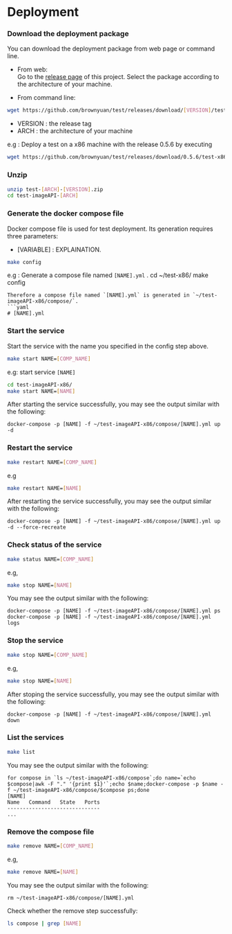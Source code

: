# Deployment

### Download the deployment package
    
You can download the deployment package from web page or command line.

* From web:  
Go to the [release page](https://github.com/brownyuan/test/releases) of this project. Select the package according to the architecture of your machine.

* From command line:  
```bash
wget https://github.com/brownyuan/test/releases/download/[VERSION]/test-[ARCH]-[VERSION].zip
```
  * VERSION : the release tag  
  * ARCH : the architecture of your machine 

  e.g : Deploy a test on a x86 machine with the release 0.5.6 by executing
  ```bash
  wget https://github.com/brownyuan/test/releases/download/0.5.6/test-x86-0.5.6.zip
  ```

### Unzip

```bash
unzip test-[ARCH]-[VERSION].zip
cd test-imageAPI-[ARCH]
```

### Generate the docker compose file

Docker compose file is used for test deployment. Its generation requires three parameters:
* [VARIABLE] : EXPLAINATION.  


```bash
make config 
```

e.g : Generate a compose file named `[NAME].yml` .
cd ~/test-x86/
make config 
```
Therefore a compose file named `[NAME].yml` is generated in `~/test-imageAPI-x86/compose/`.
```yaml
# [NAME].yml
```

### Start the service
Start the service with the name you specified in the config step above.
```bash 
make start NAME=[COMP_NAME]
```
e.g: start service `[NAME]`
```bash
cd test-imageAPI-x86/
make start NAME=[NAME]
```
After starting the service successfully, you may see the output similar with the following: 
```
docker-compose -p [NAME] -f ~/test-imageAPI-x86/compose/[NAME].yml up -d

```

### Restart the service
```bash
make restart NAME=[COMP_NAME]
```
e.g
```bash
make restart NAME=[NAME]
```
After restarting the service successfully, you may see the output similar with the following:
```
docker-compose -p [NAME] -f ~/test-imageAPI-x86/compose/[NAME].yml up -d --force-recreate
```

### Check status of the service
```bash
make status NAME=[COMP_NAME]
```
e.g,
```bash
make stop NAME=[NAME]
```
You may see the output similar with the following:
```
docker-compose -p [NAME] -f ~/test-imageAPI-x86/compose/[NAME].yml ps
docker-compose -p [NAME] -f ~/test-imageAPI-x86/compose/[NAME].yml logs
```

### Stop the service
```bash
make stop NAME=[COMP_NAME]
```
e.g,
```bash
make stop NAME=[NAME]
```
After stoping the service successfully, you may see the output similar with the following:
```
docker-compose -p [NAME] -f ~/test-imageAPI-x86/compose/[NAME].yml down
```

### List the services
```bash
make list
```
You may see the output similar with the following:
```
for compose in `ls ~/test-imageAPI-x86/compose`;do name=`echo $compose|awk -F "." '{print $1}'`;echo $name;docker-compose -p $name -f ~/test-imageAPI-x86/compose/$compose ps;done
[NAME]
Name   Command   State   Ports
------------------------------
...
```

### Remove the compose file
```bash
make remove NAME=[COMP_NAME]
```
e.g,
```bash
make remove NAME=[NAME]
```
You may see the output similar with the following:
```
rm ~/test-imageAPI-x86/compose/[NAME].yml
```
Check whether the remove step successfully:
```bash
ls compose | grep [NAME]
```

